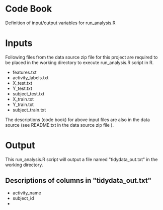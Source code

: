 Code Book
=========

Definition of input/output variables for run_analysis.R


# Inputs

Following files from the data source zip file for this project are required to be placed in the working directory to execute run_analysis.R script in R.
* features.txt
* activity_labels.txt
* X_test.txt
* Y_test.txt
* subject_test.txt
* X_train.txt
* Y_train.txt
* subject_train.txt

The descriptions (code book) for above input files are also in the data source (see README.txt in the data source zip file ).

# Output

This run_analysis.R script will output a file named "tidydata_out.txt" in the working directory.

## Descriptions of columns in "tidydata_out.txt"
* activity_name
* subject_id
* 
